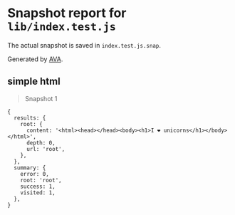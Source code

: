 # Snapshot report for `lib/index.test.js`

The actual snapshot is saved in `index.test.js.snap`.

Generated by [AVA](https://ava.li).

## simple html

> Snapshot 1

    {
      results: {
        root: {
          content: '<html><head></head><body><h1>I ❤ unicorns</h1></body></html>',
          depth: 0,
          url: 'root',
        },
      },
      summary: {
        error: 0,
        root: 'root',
        success: 1,
        visited: 1,
      },
    }
